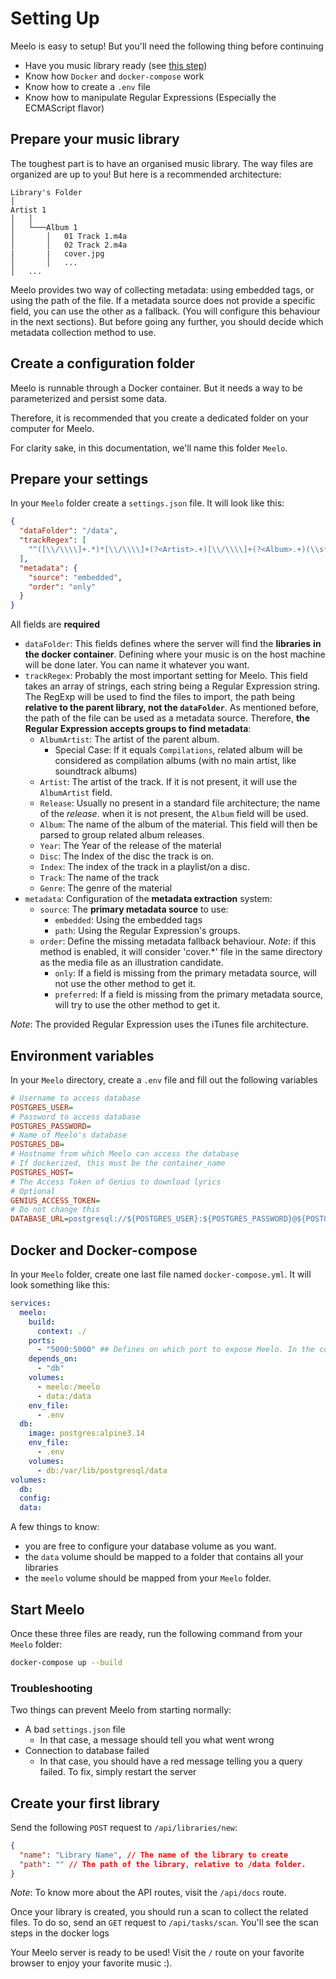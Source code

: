 # Setting Up

Meelo is easy to setup! But you'll need the following thing before continuing

- Have you music library ready (see [this step](#prepare-your-music-library))
- Know how `Docker` and `docker-compose` work
- Know how to create a `.env` file
- Know how to manipulate Regular Expressions (Especially the ECMAScript flavor)

## Prepare your music library

The toughest part is to have an organised music library. The way files are organized are up to you! But here is a recommended architecture:

```tree
Library's Folder   
│
Artist 1
│   │
│   └───Album 1
│       │   01 Track 1.m4a
│       │   02 Track 2.m4a
|       |   cover.jpg
│       │   ...
│   ...
```

Meelo provides two way of collecting metadata: using embedded tags, or using the path of the file. If a metadata source does not provide a specific field, you can use the other as a fallback. (You will configure this behaviour in the next sections). But before going any further, you should decide which metadata collection method to use.

## Create a configuration folder

Meelo is runnable through a Docker container. But it needs a way to be parameterized and persist some data.

Therefore, it is recommended that you create a dedicated folder on your computer for Meelo.

For clarity sake, in this documentation, we'll name this folder `Meelo`.

## Prepare your settings

In your `Meelo` folder create a `settings.json` file. It will look like this:

```json
{
  "dataFolder": "/data",
  "trackRegex": [
    "^([\\/\\\\]+.*)*[\\/\\\\]+(?<Artist>.+)[\\/\\\\]+(?<Album>.+)(\\s*\\((?<Year>\\d{4})\\))?[\\/\\\\]+((?<Disc>[0-9]+)-)?(?<Index>[0-9]+)\\s+(?<Track>.*)\\..*$"
  ],
  "metadata": {
    "source": "embedded",
    "order": "only"
  }
}
```

All fields are **required**

- `dataFolder`: This fields defines where the server will find the **libraries** **in the docker container**. Defining where your music is on the host machine will be done later. You can name it whatever you want.
- `trackRegex`: Probably the most important setting for Meelo. This field takes an array of strings, each string being a Regular Expression string. The RegExp will be used to find the files to import, the path being **relative to the parent library, not the `dataFolder`**. As mentioned before, the path of the file can be used as a metadata source. Therefore, **the Regular Expression accepts groups to find metadata**:
  - `AlbumArtist`: The artist of the parent album.
    - Special Case: If it equals `Compilations`, related album will be considered as compilation albums (with no main artist, like soundtrack albums)
  - `Artist`: The artist of the track. If it is not present, it will use the `AlbumArtist` field.
  - `Release`: Usually no present in a standard file architecture; the name of the *release*. when it is not present, the `Album` field will be used.
  - `Album`: The name of the album of the material. This field will then be parsed to group related album releases.
  - `Year`: The Year of the release of the material
  - `Disc`: The Index of the disc the track is on.
  - `Index`: The index of the track in a playlist/on a disc.
  - `Track`: The name of the track
  - `Genre`: The genre of the material
- `metadata`: Configuration of the **metadata extraction** system:
  - `source`: The **primary metadata source** to use:
    - `embedded`: Using the embedded tags
    - `path`: Using the Regular Expression's groups.
  - `order`: Define the missing metadata fallback behaviour. *Note*: if this method is enabled, it will consider 'cover.*' file in the same directory as the media file as an illustration candidate.
    - `only`: If a field is missing from the primary metadata source, will not use the other method to get it.
    - `preferred`: If a field is missing from the primary metadata source, will try to use the other method to get it.

*Note*: The provided Regular Expression uses the iTunes file architecture.

## Environment variables

In your `Meelo` directory, create a `.env` file and fill out the following variables

```ini
# Username to access database
POSTGRES_USER=
# Password to access database
POSTGRES_PASSWORD=
# Name of Meelo's database 
POSTGRES_DB=
# Hostname from which Meelo can access the database
# If dockerized, this must be the container_name
POSTGRES_HOST=
# The Access Token of Genius to download lyrics
# Optional
GENIUS_ACCESS_TOKEN=
# Do not change this
DATABASE_URL=postgresql://${POSTGRES_USER}:${POSTGRES_PASSWORD}@${POSTGRES_HOST}:5432/${POSTGRES_DB}?schema=public
```

## Docker and Docker-compose

In your `Meelo` folder, create one last file named `docker-compose.yml`. It will look something like this:

```yml
services:
  meelo:
    build:
      context: ./
    ports:
      - "5000:5000" ## Defines on which port to expose Meelo. In the container, it is exposed on port 5000
    depends_on:
      - "db"
    volumes:
      - meelo:/meelo
      - data:/data
    env_file:
      - .env
  db:
    image: postgres:alpine3.14
    env_file:
      - .env
    volumes:
      - db:/var/lib/postgresql/data
volumes:
  db:
  config:
  data:
```

A few things to know:

- you are free to configure your database volume as you want.
- the `data` volume should be mapped to a folder that contains all your libraries
- the `meelo` volume should be mapped from your `Meelo` folder.

## Start Meelo

Once these three files are ready, run the following command from your `Meelo` folder:

```bash
docker-compose up --build
```

### Troubleshooting

Two things can prevent Meelo from starting normally:

- A bad `settings.json` file
  - In that case, a message should tell you what went wrong
- Connection to database failed
  - In that case, you should have a red message telling you a query failed. To fix, simply restart the server

## Create your first library

Send the following `POST` request to `/api/libraries/new`:

```json
{
  "name": "Library Name", // The name of the library to create
  "path": "" // The path of the library, relative to /data folder.
}
```

*Note*: To know more about the API routes, visit the `/api/docs` route.

Once your library is created, you should run a scan to collect the related files. To do so, send an `GET` request to `/api/tasks/scan`. You'll see the scan steps in the docker logs

Your Meelo server is ready to be used! Visit the `/` route on your favorite browser to enjoy your favorite music :).
